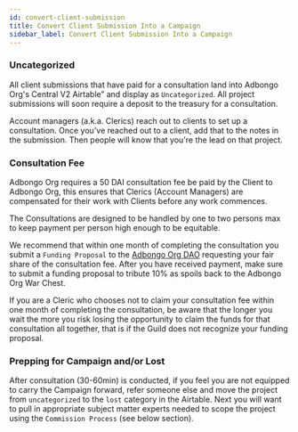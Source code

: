 ```yaml
---
id: convert-client-submission
title: Convert Client Submission Into a Campaign
sidebar_label: Convert Client Submission Into a Campaign
---
```



### Uncategorized 

All client submissions that have paid for a consultation land into Adbongo Org's Central V2 Airtable” and display as `Uncategorized`.  All project submissions will soon require a deposit to the treasury for a consultation.

Account managers (a.k.a. Clerics) reach out to clients to set up a consultation. Once you've reached out to a client, add that to the notes in the submission. Then people will know that you're the lead on that project.

### Consultation Fee 

Adbongo Org requires a 50 DAI consultation fee be paid by the Client to Adbongo Org, this ensures that Clerics (Account Managers) are compensated for their work with Clients before any work commences.

The Consultations are designed to be handled by one to two persons max to keep payment per person high enough to be equitable. 

We recommend that within one month of completing the consultation you submit a `Funding Proposal` to the [Adbongo Org DAO](https://app.daohaus.club/dao/0x64/0x48cf4a3c08603f196be531ee1558b6aa641733c7/proposals/new) requesting your fair share of the consultation fee.  After you have received payment, make sure to submit a funding proposal to tribute 10% as spoils back to the Adbongo Org War Chest.  

If you are a Cleric who chooses not to claim your consultation fee within one month of completing the consultation, be aware that the longer you wait the more you risk losing the opportunity to claim the funds for that consultation all together, that is if the Guild does not recognize your funding proposal.

### Prepping for Campaign and/or Lost

After consultation (30-60min) is conducted, if you feel you are not equipped to carry the Campaign forward, refer someone else and move the project from `uncategorized` to the `lost` category in the Airtable.  Next you will want to pull in appropriate subject matter experts needed to scope the project using the `Commission Process` (see below section).  
